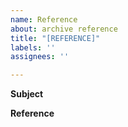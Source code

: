 ```yaml
---
name: Reference
about: archive reference
title: "[REFERENCE]"
labels: ''
assignees: ''

---
```


**Subject**

**Reference**
